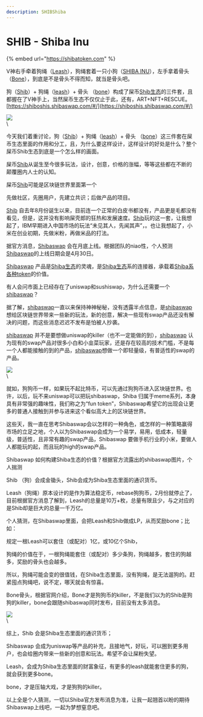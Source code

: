 ```yaml
---
description: SHIBShiba
---
```


# SHIB - Shiba Inu

{% embed url="https://shibatoken.com" %}

V神右手牵着狗绳（[Leash](https://dex.guru/token/0x9813037ee2218799597d83d4a5b6f3b6778218d9-eth)），狗绳套着一只小狗（[SHIBA INU](https://www.dextools.io/app/ether/pair-explorer/0x811beed0119b4afce20d2583eb608c6f7af1954f)），左手拿着骨头（[Bone](https://dex.guru/token/0x9813037ee2218799597d83d4a5b6f3b6778218d9-eth)），到底是不是骨头不得而知，就当是骨头吧。

狗（[Shib](https://www.dextools.io/app/ether/pair-explorer/0x811beed0119b4afce20d2583eb608c6f7af1954f)）+ 狗绳（[leash](https://dex.guru/token/0x9813037ee2218799597d83d4a5b6f3b6778218d9-eth)）+ 骨头 （[bone](https://dex.guru/token/0x9813037ee2218799597d83d4a5b6f3b6778218d9-eth)）构成了屎币[Shib生态](https://shibatoken.com/)的三件套，且都握在了V神手上，当然屎币生态不仅仅止于此，还有，ART+NFT+RESCUE。[https://shiboshis.shibaswap.com/#/](https://shiboshis.shibaswap.com/#/)

![](https://nimg.ws.126.net/?url=http%3A%2F%2Fdingyue.ws.126.net%2F2021%2F0516%2F3a4ae433j00qt7diq0014c000hs009hc.jpg\&thumbnail=650x2147483647\&quality=80\&type=jpg)\
\


今天我们着重讨论，狗（[Shib](https://www.dextools.io/app/ether/pair-explorer/0x811beed0119b4afce20d2583eb608c6f7af1954f)）+ 狗绳（[leash](https://dex.guru/token/0x9813037ee2218799597d83d4a5b6f3b6778218d9-eth)）+ 骨头 （[bone](https://dex.guru/token/0x9813037ee2218799597d83d4a5b6f3b6778218d9-eth)）这三件套在屎币生态里面的作用和分工，且，为什么要这样设计，这样设计的好处是什么？整个屎币Shib生态到底是一个怎么样的画面。

屎币[Shib](https://www.dextools.io/app/ether/pair-explorer/0x811beed0119b4afce20d2583eb608c6f7af1954f)从诞生至今很多玩法，设计，创意，价格的涨幅，等等这些都在不断的颠覆圈内人士的认知。

屎币[Shib](https://www.dextools.io/app/ether/pair-explorer/0x811beed0119b4afce20d2583eb608c6f7af1954f)可能是区块链世界里面第一个

先做社区，先圈用户，先建立共识；后做产品的项目。

[Shib](https://www.dextools.io/app/ether/pair-explorer/0x811beed0119b4afce20d2583eb608c6f7af1954f) 自去年8月份诞生以来，目前连一个正常的白皮书都没有，产品更是毛都没有看见，但是，这并没有影响屎壳郎的狂热和发展速度。[Shib](https://www.dextools.io/app/ether/pair-explorer/0x811beed0119b4afce20d2583eb608c6f7af1954f)玩的这一套，让我想起了，IBM早期进入中国市场的玩法“未见其人，先闻其声”，。也让我想起了，小米在创业初期，先做米粉，再做米品的打法。

据官方消息，[Shibaswap](https://shibaswap.com/) 会在月底上线。根据团队的niao性，个人预测[Shibaswap](https://shibaswap.com/)的上线日期会是4月30日。

[Shibaswap](https://shibaswap.com/) 产品是[Shiba生态](https://shibatoken.com/)的灵魂，是[Shiba生态](https://shibatoken.com/)系的连接器，承载着[Shiba系](https://shibatoken.com/)[各种token](https://shibatoken.com/)的价值。

有人会问市面上已经存在了uniswap和sushiswap，为什么还需要一个[shibaswap](https://shibaswap.com/)？

据了解，[shibaswap](https://shibaswap.com/)一直以来保持神神秘秘，没有透露半点信息，是[shibaswap](https://shibaswap.com/)想给区块链世界带来一些新的玩法，新的创意，解决一些现有swap产品还没有解决的问题，而这些消息迟迟不发布是怕被人抄袭。

[shibaswap](https://shibaswap.com/) 并不是要想做uniswap的killer（也不一定能做的到），[shibaswap](https://shibaswap.com/) 认为现有的swap产品对很多小白和小韭菜玩家，还是存在较高的技术门槛，不是每一个人都能接触的到的产品，[shibaswap](https://shibaswap.com/)想做一个即轻量级，有普适性的swap的产品。

![](https://nimg.ws.126.net/?url=http%3A%2F%2Fdingyue.ws.126.net%2F2021%2F0516%2Fddb13eb3j00qt7diq000xc000hs00bfc.jpg\&thumbnail=650x2147483647\&quality=80\&type=jpg)\
\


就如，狗狗币一样，如果玩不起比特币，可以先通过狗狗币进入区块链世界。也许，以后，玩不来uniswap可以把玩shibaswap，Shiba 归属于meme系列，本身具有非常强的趣味性，我们称之为“fun token”，Shibaswap希望它的出现会让更多的普通人接触到并参与进来这个看似高大上的区块链世界。

这些天，我一直在思考Shibaswap会以怎样的一种角色，或怎样的一种策略赢得市场的立足之地，个人以为Shibaswap会成为一个易学，易用，低成本，轻量级，普适性，且非常有趣的swap产品，Shibaswap 要做手机行业的小米，要做人人都能玩的起，而且玩的high的swap产品。

Shibaswap 如何构建Shiba生态的价值？根据官方流露出的shibaswap图片，个人揣测

Shib （狗）会成金锄头，Shib会成为Shiba生态里面的通识货币。

Leash（狗绳）原本设计的是作为算法稳定币，rebase狗狗币，2月份就停止了，目前根据官方消息了解到，Leash的总量是10万+枚，总量有限且少，与之对应的是Shib却是巨大的总量一千万亿。

个人猜测，在Shibaswap里面，会把Leash和Shib做成LP，从而奖励bone；比如：

规定一根Leash可以套住（或配对）1亿，或10亿个Shib，

狗绳的价值在于，一根狗绳能套住（或配对）多少条狗，狗绳越多，套住的狗越多，奖励的骨头也会越多。

所以，狗绳可能会变的很值钱，在Shiba生态里面，没有狗绳，是无法遛狗的。赶紧囤点狗绳吧，说不定，哪天就会有惊喜。

Bone骨头，根据官网介绍，Bone才是狗狗币的killer，不是我们以为的Shib是狗狗的killer，bone会跟随shibaswap同时发布，目前没有太多消息。

![](https://nimg.ws.126.net/?url=http%3A%2F%2Fdingyue.ws.126.net%2F2021%2F0516%2F2d780317j00qt7diq000rc000hs008rc.jpg\&thumbnail=650x2147483647\&quality=80\&type=jpg)\
\


综上，Shib 会是Shiba生态里面的通识货币；

Shibaswap 会成为uniswap等产品的补充，且接地气，好玩，可以圈到更多用户，也会给圈内带来一些新的创意和玩法。希望不会让屎粉失望。

Leash，会成为Shiba生态里面的财富象征，有更多的leash就能套住更多的狗，就会获到更多bone。

bone，才是压轴大戏，才是狗狗的killer。

以上全是个人猜测，一切以Shiba官方发布消息为准，让我一起翘首以盼的期待Shibaswap上线吧，一起为梦想窒息吧。
